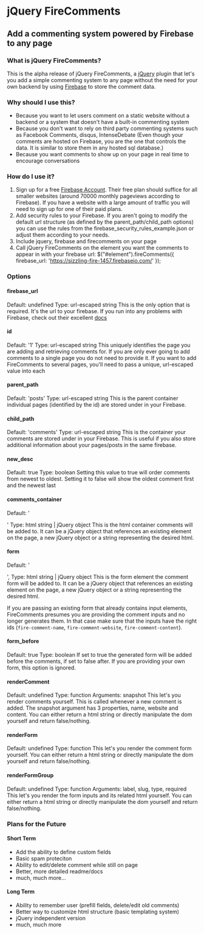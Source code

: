 # jQuery FireComments #

## Add a commenting system powered by Firebase to any page ##

### What is jQuery FireComments? ###
This is the alpha release of jQuery FireComments, a [jQuery](http://jquery.com/) plugin that let's you add a simple commenting system to any page without the need for your own backend by using [Firebase](https://www.firebase.com/) to store the comment data.

### Why should I use this? ###
 * Because you want to let users comment on a static website without a backend or a system that doesn't have a built-in commenting system
 * Because you don't want to rely on third party commenting systems such as Facebook Comments, disqus, IntenseDebate (Even though your comments are hosted on Firebase, you are the one that controls the data. It is similar to store them in any hosted sql database.)
 * Because you want comments to show up on your page in real time to encourage conversations

### How do I use it? ###
 1. Sign up for a free [Firebase Account](https://www.firebase.com/signup/). Their free plan should suffice for all smaller websites (around 70000 monthly pageviews according to Firebase). If you have a website with a large amount of traffic you will need to sign up for one of their paid plans.
 2. Add security rules to your Firebase. If you aren't going to modify the default url structure (as defined by the parent_path/child_path options) you can use the rules from the firebase_security_rules_example.json or adjust them according to your needs.
 3. Include jquery, firebase and firecomments on your page
         <script src="http://ajax.googleapis.com/ajax/libs/jquery/2.0.0/jquery.min.js"></script>
         <script src="https://cdn.firebase.com/v0/firebase.js"></script>
         <script src="jquery.firecomments.js"></script>
 4. Call jQuery FireComments on the element you want the comments to appear in with your firebase url:
        $("#element").fireComments({
            firebase_url: 'https://sizzling-fire-1457.firebaseio.com/'
        });

### Options ###

#### firebase_url ####
Default: undefined
Type: url-escaped string
This is the only option that is required. It's the url to your firebase. If you run into any problems with Firebase, check out their excellent [docs](https://www.firebase.com/docs/web-quickstart.html)

#### id ####
Default: '1'
Type: url-escaped string
This uniquely identifies the page you are adding and retrieving comments for. If you are only ever going to add comments to a single page you do not need to provide it. If you want to add FireComments to several pages, you'll need to pass a unique, url-escaped value into each

#### parent_path ####
Default: 'posts'
Type: url-escaped string
This is the parent container individual pages (identified by the id) are stored under in your Firebase.

#### child_path ####
Default: 'comments'
Type: url-escaped string
This is the container your comments are stored under in your Firebase. This is useful if you also store additional information about your pages/posts in the same firebase.

#### new_desc ####
Default: true
Type: boolean
Setting this value to true will order comments from newest to oldest. Setting it to false will show the oldest comment first and the newest last

#### comments_container ####
Default: '<section id="fire-comments"></section>'
Type: html string | jQuery object
This is the html container comments will be added to. It can be a jQuery object that references an existing element on the page, a new jQuery object or a string representing the desired html.

#### form ####
Default: '<form id="fire-comment-form"></form>',
Type: html string | jQuery object
This is the form element the comment form will be added to. It can be a jQuery object that references an existing element on the page, a new jQuery object or a string representing the desired html.

If you are passing an existing form that already contains input elements, FireComments presumes you are providing the comment inputs and no longer generates them. In that case make sure that the inputs have the right ids (`fire-comment-name`, `fire-comment-website`, `fire-comment-content`).

#### form_before ####
Default: true
Type: boolean
If set to true the generated form will be added before the comments, if set to false after. If you are providing your own form, this option is ignored.

#### renderComment ####
Default: undefined
Type: function
Arguments: snapshot
This let's you render comments yourself. This is called whenever a new comment is added. The snapshot argument has 3 properties, name, website and content. You can either return a html string or directly manipulate the dom yourself and return false/nothing.

#### renderForm ####
Default: undefined
Type: function
This let's you render the comment form yourself. You can either return a html string or directly manipulate the dom yourself and return false/nothing.

#### renderFormGroup ####
Default: undefined
Type: function
Arguments: label, slug, type, required
This let's you render the form inputs and its related html yourself. You can either return a html string or directly manipulate the dom yourself and return false/nothing.

### Plans for the Future ###
#### Short Term ####
 * Add the ability to define custom fields
 * Basic spam proteciton
 * Ability to edit/delete comment while still on page
 * Better, more detailed readme/docs
 * much, much more...

#### Long Term ####
 * Ability to remember user (prefill fields, delete/edit old comments)
 * Better way to customize html structure (basic templating system)
 * jQuery independent version
 * much, much more